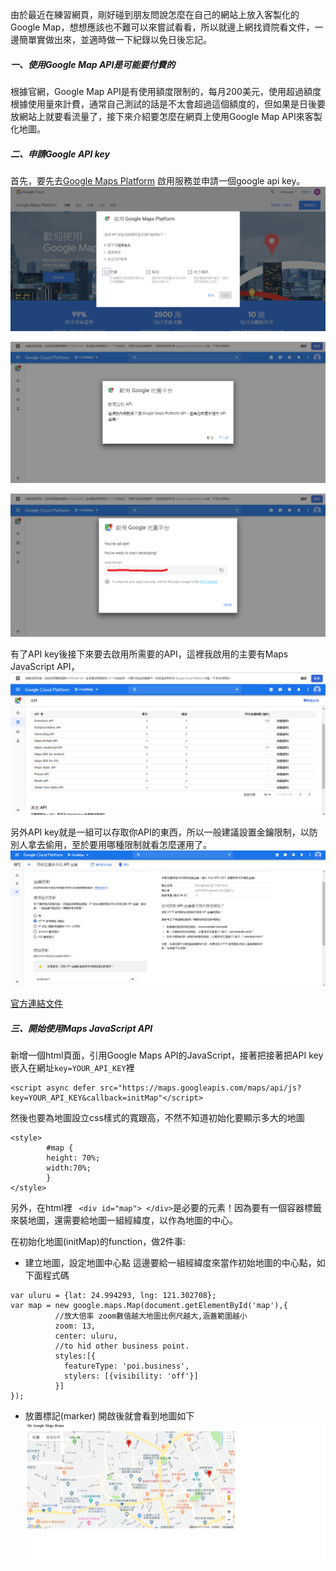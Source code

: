 由於最近在練習網頁，剛好碰到朋友問說怎麼在自己的網站上放入客製化的Google Map，想想應該也不難可以來嘗試看看，所以就邊上網找資院看文件，一邊簡單實做出來，並適時做一下紀錄以免日後忘記。

##### 一、使用Google Map API是可能要付費的
根據官網，Google Map API是有使用額度限制的，每月200美元，使用超過額度根據使用量來計費，通常自己測試的話是不太會超過這個額度的，但如果是日後要放網站上就要看流量了，接下來介紹要怎麼在網頁上使用Google Map API來客製化地圖。
##### 二、申請Google API key
首先，要先去[Google Maps Platform](https://cloud.google.com/maps-platform/) 啟用服務並申請一個google api key。
![](https://github.com/MingHanChan/Google-Map-API-Practice/blob/master/Image/1.png)

![](https://github.com/MingHanChan/Google-Map-API-Practice/blob/master/Image/2.png)

![](https://github.com/MingHanChan/Google-Map-API-Practice/blob/master/Image/3.png)
 
有了API key後接下來要去啟用所需要的API，這裡我啟用的主要有Maps JavaScript API，
![](https://github.com/MingHanChan/Google-Map-API-Practice/blob/master/Image/4.png)
 


另外API key就是一組可以存取你API的東西，所以一般建議設置金鑰限制，以防別人拿去偷用，至於要用哪種限制就看怎麼運用了。
![](https://github.com/MingHanChan/Google-Map-API-Practice/blob/master/Image/5.png)

[官方連結文件](https://developers.google.com/maps/documentation/javascript/get-api-key?hl=zh-tw&source=post_page---------------------------)


##### 三、開始使用Maps JavaScript API
新增一個html頁面，引用Google Maps API的JavaScript，接著把接著把API key嵌入在網址```key=YOUR_API_KEY```裡
```
<script async defer src="https://maps.googleapis.com/maps/api/js?key=YOUR_API_KEY&callback=initMap"</script>
```   

然後也要為地圖設立css樣式的寬跟高，不然不知道初始化要顯示多大的地圖    
```
<style>
		#map {
        height: 70%;
        width:70%;
        }
</style>
```
另外，在html裡 ``` <div id="map"> </div>```是必要的元素！因為要有一個容器標籤來裝地圖，還需要給地圖一組經緯度，以作為地圖的中心。

在初始化地圖(initMap)的function，做2件事:   
 - 建立地圖，設定地圖中心點
 這邊要給一組經緯度來當作初始地圖的中心點，如下面程式碼
```
var uluru = {lat: 24.994293, lng: 121.302708};
var map = new google.maps.Map(document.getElementById('map'),{
		  //放大倍率 zoom數值越大地圖比例尺越大,涵蓋範圍越小
          zoom: 13,
          center: uluru,
		  //to hid other business point.
		  styles:[{
            featureType: 'poi.business',
            stylers: [{visibility: 'off'}]
          }]
});
```
 - 放置標記(marker)
開啟後就會看到地圖如下
![](https://github.com/MingHanChan/Google-Map-API-Practice/blob/master/Image/6.png)
